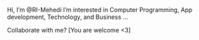 Hi, I’m @RI-Mehedi
I’m interested in Computer Programming, App development, Technology, and Business ...

Collaborate with me? [You are welcome <3]
<!---
RI-Mehedi/RI-Mehedi is a ✨ special ✨ repository because its `README.md` (this file) appears on your GitHub profile.
You can click the Preview link to take a look at your changes.
--->
